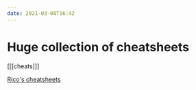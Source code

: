 ```yaml
---
date: 2021-03-08T16:42
---
```


# Huge collection of cheatsheets

[[[cheats]]]

[Rico's cheatsheets](https://devhints.io/)
